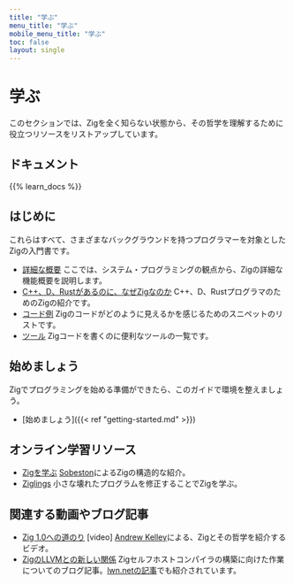 ```yaml
---
title: "学ぶ"
menu_title: "学ぶ"
mobile_menu_title: "学ぶ"
toc: false
layout: single
---
```


# 学ぶ
このセクションでは、Zigを全く知らない状態から、その哲学を理解するために役立つリソースをリストアップしています。

## ドキュメント
{{% learn_docs %}}

## はじめに
これらはすべて、さまざまなバックグラウンドを持つプログラマーを対象としたZigの入門書です。

- [詳細な概要](overview/)
ここでは、システム・プログラミングの観点から、Zigの詳細な機能概要を説明します。
- [C++、D、Rustがあるのに、なぜZigなのか](why_zig_rust_d_cpp/)
C++、D、RustプログラマのためのZigの紹介です。
- [コード例](samples/)
Zigのコードがどのように見えるかを感じるためのスニペットのリストです。
- [ツール](tools/)
Zigコードを書くのに便利なツールの一覧です。


## 始めましょう
Zigでプログラミングを始める準備ができたら、このガイドで環境を整えましょう。

- [始めましょう]({{< ref "getting-started.md" >}})

## オンライン学習リソース
- [Zigを学ぶ](https://ziglearn.org)
[Sobeston](https://github.com/sobeston)によるZigの構造的な紹介。
- [Ziglings](https://github.com/ratfactor/ziglings)
小さな壊れたプログラムを修正することでZigを学ぶ。

## 関連する動画やブログ記事
- [Zig 1.0への道のり](https://www.youtube.com/watch?v=Gv2I7qTux7g) [video]
[Andrew Kelley](https://andrewkelley.me)による、Zigとその哲学を紹介するビデオ。
- [ZigのLLVMとの新しい関係](https://kristoff.it/blog/zig-new-relationship-llvm/)
Zigセルフホストコンパイラの構築に向けた作業についてのブログ記事。[lwn.netの記事](https://lwn.net/Articles/833400/)でも紹介されています。


















